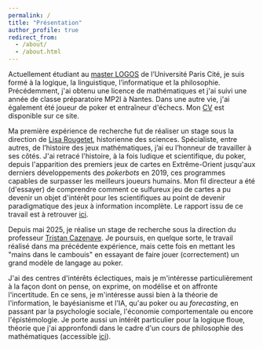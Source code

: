 ```yaml
---
permalink: /
title: "Présentation"
author_profile: true
redirect_from: 
  - /about/
  - /about.html
---
```


Actuellement étudiant au [master LOGOS](https://master-logos.fr/) de l’Université Paris Cité, je suis formé à la logique, la linguistique, l’informatique et la philosophie. Précédemment, j'ai obtenu une licence de mathématiques et j'ai suivi une année de classe préparatoire MP2I à Nantes. Dans une autre vie, j'ai également été joueur de poker et entraîneur d'échecs. Mon [CV](/cv/) est disponible sur ce site.

Ma première expérience de recherche fut de réaliser un stage sous la direction de [Lisa Rougetet](https://nouveau.univ-brest.fr/fr/membre/lisa-rougetet), historienne des sciences. Spécialiste, entre autres, de l’histoire des jeux mathématiques, j’ai eu l’honneur de travailler à ses côtés. J'ai retracé l'histoire, à la fois ludique et scientifique, du poker, depuis l'apparition des premiers jeux de cartes en Extrême-Orient jusqu'aux derniers développements des *pokerbots* en 2019, ces programmes capables de surpasser les meilleurs joueurs humains. Mon fil directeur a été (d'essayer) de comprendre comment ce sulfureux jeu de cartes a pu devenir un objet d'intérêt pour les scientifiques au point de devenir paradigmatique des jeux à information incomplète. Le rapport issu de ce travail est à retrouver [ici](\files\stage1_poker.pdf).

Depuis mai 2025, je réalise un stage de recherche sous la direction du professeur [Tristan Cazenave](https://www.lamsade.dauphine.fr/~cazenave/index.php). Je poursuis, en quelque sorte, le travail réalisé dans ma précédente expérience, mais cette fois en mettant les "mains dans le cambouis" en essayant de faire jouer (correctement) un grand modèle de langage au poker. 

J'ai des centres d'intérêts éclectiques, mais je m'intéresse particulièrement à la façon dont on pense, on exprime, on modélise et on affronte l'incertitude. En ce sens, je m'intéresse aussi bien à la théorie de l'information, le bayésianisme et l'IA, qu'au poker ou au *forecasting*, en passant par la psychologie sociale, l'économie comportementale ou encore l'épistémologie. Je porte aussi un intérêt particulier pour la logique floue, théorie que j'ai appronfondi dans le cadre d'un cours de philosophie des mathématiques (accessible [ici](\files\logique_floue.pdf)).